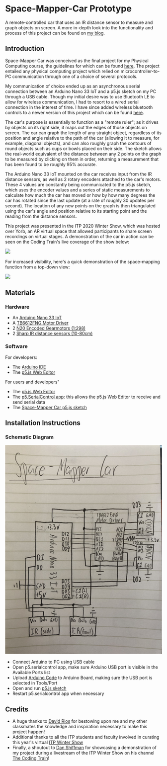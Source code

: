 # Space-Mapper-Car Prototype
A remote-controlled car that uses an IR distance sensor to measure and graph objects on screen.
A more in-depth look into the functionality and process of this project can be found on [my blog](https://wp.nyu.edu/yonatanrozin/space-mapper-car/).

## Introduction

Space-Mapper Car was conceived as the final project for my Physical Computing course, the guidelines for which can be found [here](https://itp.nyu.edu/physcomp/itp/syllabus/assignments/#Project_3). The project entailed any physical computing project which relied on microcontroller-to-PC communication through one of a choice of several protocols. 

My communication of choice ended up as an asynchronous serial connection between an Arduino Nano 33 IoT and a p5.js sketch on my PC through a USB cable. Though my initial desire was to use Bluetooth LE to allow for wireless communication, I had to resort to a wired serial connection in the interest of time. I have since added wireless bluetooth controls to a newer version of this project which can be found [here](https://github.com/yonatanrozin/BLE-Car).

The car's purpose is essentially to function as a "remote ruler"; as it drives by objects on its right side, it maps out the edges of those objects on screen. The car can  graph the length of any straight object, regardless of its position and angle relative to the path of the car (allowing it to measure, for example, diagonal objects), and can also roughly graph the contours of round objects such as cups or bowls placed on their side. The sketch allows the real-world equivalent of the distance between any 2 points on the graph to be measured by clicking on them in order, returning a measurement that has been found to be roughly 95% accurate. 

The Arduino Nano 33 IoT mounted on the car receives input from the IR distance sensors, as well as 2 rotary encoders attached to the car's motors. These 4 values are constantly being communicated to the p5.js sketch, which uses the encoder values and a series of static measurements to calculate how much the car has moved or how by how many degrees the car has rotated since the last update (at a rate of roughly 30 updates per second). The location of any new points on the graph is then triangulated using the car's angle and position relative to its starting point and the reading from the distance sensors.

This project was presented in the ITP 2020 Winter Show, which was hosted over Yorb, an AR virtual space that allowed participants to share screen recordings on virtual stages. A demonstration of the car in action can be seen on the Coding Train's live coverage of the show below:

[![](http://img.youtube.com/vi/Az0l48Jirdg/0.jpg)](http://www.youtube.com/watch?v=Az0l48Jirdg "Coding Train ITP Winter Show 2020 Coverage")

For increased visibility, here's a quick demonstration of the space-mapping function from a top-down view:

[![](http://img.youtube.com/vi/_OoUGzH3PhM/0.jpg)](http://www.youtube.com/watch?v=_OoUGzH3PhM "Space-Mapping Function in p5")


## Materials

### Hardware

- An [Arduino Nano 33 IoT](https://store.arduino.cc/usa/nano-33-iot) 
- A [TB6612FNG Motor Driver](https://www.digikey.com/catalog/en/partgroup/sparkfun-motor-driver-dual-tb6612fng/77350?utm_adgroup=General&utm_source=google&utm_medium=cpc&utm_campaign=Dynamic%20Search_EN_RLSA_Cart&utm_term=&utm_content=General&gclid=CjwKCAjw6fCCBhBNEiwAem5SOxlKTUwhOICaOWppYjjd_7NRXeuuupc6Qg5i4EwhrP_Fxs8bAraEchoCxeYQAvD_BwE)
- 2 [N20 Encoded Gearmotors (1:298)](https://www.adafruit.com/product/4641)
- 2 [Sharp IR distance sensors (10-80cm)](https://www.adafruit.com/product/164)

### Software

For developers:
- The [Arduino IDE](https://www.arduino.cc/en/software)
- The [p5.js Web Editor](https://editor.p5js.org/)

For users and developers"
- The [p5.js Web Editor](https://editor.p5js.org/)
- The [p5.SerialControl app](https://github.com/p5-serial/p5.serialcontrol/releases): this allows the p5.js Web Editor to receive and send serial data
- The [Space-Mapper Car p5.js sketch](https://editor.p5js.org/yr2053/full/aXnxBpDo4)

## Installation Instructions

### Schematic Diagram

![A schematic diagram of an Arduino Nano 33 IoT connected to 2 IR distance sensors and 2 N20 motors through a TB6612FNG Motor Driver](https://github.com/yonatanrozin/Space-Mapper-Car/blob/main/Images/Space-Mapper%20Schematic.jpg)


- Connect Arduino to PC using USB cable
- Open p5.serialcontrol app, make sure Arduino USB port is visible in the Available Ports list
- Upload [Arduino Code](https://github.com/yonatanrozin/Space-Mapper-Car/blob/main/Arduino/Space_Mapper_Car_Full.ino) to Arduino Board, making sure the USB port is selected in Tools/Port
- Open and run [p5.js sketch](https://editor.p5js.org/yr2053/full/aXnxBpDo4)
- Restart p5.serialcontrol app when necessary

## Credits

- A huge thanks to [David Rios](https://riosriosrios.com/) for bestowing upon me and my other classmates the knowledge and inspiration necessary to make this project happen!
- Additional thanks to all the ITP students and faculty involved in curating this year's virtual [ITP Winter Show](https://itp.nyu.edu/shows/winter2020/)
- Finally, a shoutout to [Dan Shiffman](https://shiffman.net/) for showcasing a demonstration of my project during a livestream of the ITP Winter Show on his channel [The Coding Train](https://www.youtube.com/channel/UCvjgXvBlbQiydffZU7m1_aw)!
